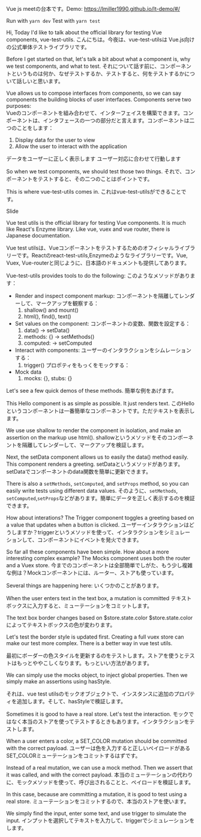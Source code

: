 Vue js meetの台本です。Demo: https://lmiller1990.github.io/lt-demo/#/ 

Run with `yarn dev`
Test with `yarn test`

Hi, Today I'd like to talk about the official library for testing Vue components, vue-test-utils. 
こんにちは。今夜は、vue-test-utilsは Vue.js向けの公式単体テストライブラリです。

Before I get started on that, let's talk a bit about what a component is, why we test components, and what to test.
それについて話す前に、コンポーネントというものは何か、なぜテストするか、テストすると、何をテストするかについて話しいと思います。


Vue allows us to compose interfaces from components, so we can say components the building blocks of user interfaces. Components serve two purposes:  
Vueのコンポーネントを組み合わせて、インターフェイスを構築できます。コンポーネントは、インタフェースの一つの部分だと言えます。コンポーネントは二つのことをします：

1. Display data for the user to view
2. Allow the user to interact with the application

データをユーザーに正しく表示します
ユーザー対応に合わせて行動します

So when we test components, we should test those two things. 
それで、コンポーネントをテストすると、その二つのことはポイントです。

This is where vue-test-utils comes in.
これはvue-test-utilsができることです。

Slide

Vue test utils is the official library for testing Vue components. It is much like React's Enzyme library. Like vue, vuex and vue router, there is Japanese documentation.

Vue test utilsは、Vueコンポーネントをテストするためのオフィシャルライブラリーです。Reactのreact-test-utils,Enzymeのようなライブラリーです。Vue, Vuex, Vue-routerと同じように、日本語のドキュメントも提供してあります。

Vue-test-utils provides tools to do the following:
このようなメソッドがあります：

- Render and inspect component markup: 
コンポーネントを隔離してレンダーして、マークアップを観察する：
    1. shallow() and mount()
    2. html(), find(), text()
- Set values on the component:
コンポーネントの変数、関数を設定する：
    1. data() -> setData()
    2. methods: {}  -> setMethods()
    3. computed: -> setComputed
- Interact with components:
ユーザーのインタラクションをシムレーションする：
    1. trigger()
プロポティをもっくをモックする：
- Mock data
    1. mocks: {}, stubs: {}

Let's see a few quick demos of these methods.
簡単な例をあげます。

This Hello component is as simple as possible. It just renders text. 
このHelloというコンポーネントは一番簡単なコンポーネントです。ただテキストを表示します。

We use use shallow to render the component in isolation, and make an assertion on the markup use html().
shallowというメソッドをそのコンポーネントを隔離してレンダーして、マークアップを検証します。

Next, the setData component allows us to easily the data() method easily. This component renders a greeting. 
setDataというメソッドがあります。setDataでコンポーネントのdata関数を簡単に更新できます。


There is also a `setMethods`, `setComputed`, and `setProps` method, so you can easily write tests using different data values.
そのように、`setMethods`, `setComputed`,`setProps`などがあります。簡単にデータを正しく表示するのを検証できます。

How about interations? The Trigger component toggles a greeting based on a value that updates when a button is clicked.
ユーザーインタラクションはどうしますか？triggerというメソッドを使って、インタラクションをシミュレーションして、コンポーネントにイベントを発火できます。

So far all these components have been simple. How about a more interesting complex example? The Mocks component uses both the router and a Vuex store. 
今までのコンポーネントは全部簡単でしがた、もう少し複雑な例は？Mockコンポーネントには、ルーター、ストアも使っています。

Several things are happening here: 
いくつかのことがあります。

When the user enters text in the text box, a mutation is committed
テキストボックスに入力すると、ミューテーションをコミットします。

The text box border changes based on $store.state.color
$store.state.colorによってテキストボックスの色が変わります。

Let's test the border style is updated first. Creating a full vuex store can make our test more complex. There is a better way in vue test utils. 

最初にボーダーの色スタイルを更新するのをテストします。ストアを使うとテストはもっとややこしくなります。もっといい方法があります。

We can simply use the mocks object, to inject global properties. Then we simply make an assertions using hasStyle.

それは、vue test utilsのモックオブジェクトで、インスタンスに追加のプロパティを追加します。そして、hasStyleで検証します。

Sometimes it is good to have a real store. Let's test the interaction. 
モックではなく本当のストアを使ってテストするときもあります。インタラクションをテストします。

When a user enters a color, a SET_COLOR mutation should be committed with the correct payload. 
ユーザーは色を入力すると正しいペイロードがあるSET_COLORミューテーションをコミットするはずです。


Instead of a real mutation, we can use a mock method. Then we assert that it was called, and with the correct payload. 
本当のミューテーションの代わりに、モックメソッドを使って、呼び出されることと、ペイロードを検証します。

In this case, because are committing a mutation, it is good to test using a real store.
ミューテーションをコミットするので、本当のストアを使います。

We simply find the input, enter some text, and use trigger to simulate the input.
インプットを選択してテキストを入力して、triggerでシミュレーションをします。


